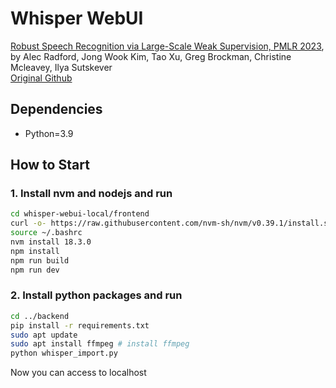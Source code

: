 # Whisper WebUI

[Robust Speech Recognition via Large-Scale Weak Supervision, PMLR 2023](https://arxiv.org/abs/2212.04356), by Alec Radford, Jong Wook Kim, Tao Xu, Greg Brockman, Christine Mcleavey, Ilya Sutskever  
[Original Github](https://github.com/openai/whisper)

## Dependencies

- Python=3.9

## How to Start

### 1. Install nvm and nodejs and run

```bash
cd whisper-webui-local/frontend
curl -o- https://raw.githubusercontent.com/nvm-sh/nvm/v0.39.1/install.sh | bash
source ~/.bashrc
nvm install 18.3.0
npm install
npm run build
npm run dev
```

### 2. Install python packages and run

```bash
cd ../backend
pip install -r requirements.txt
sudo apt update
sudo apt install ffmpeg # install ffmpeg
python whisper_import.py
```

Now you can access to localhost
